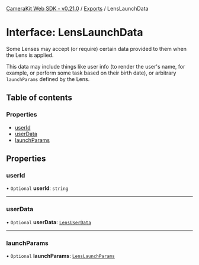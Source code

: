 [CameraKit Web SDK - v0.21.0](../README.md) / [Exports](../modules.md) / LensLaunchData

# Interface: LensLaunchData

Some Lenses may accept (or require) certain data provided to them when the Lens is applied.

This data may include things like user info (to render the user's name, for example, or perform some task based on
their birth date), or arbitrary `launchParams` defined by the Lens.

## Table of contents

### Properties

- [userId](LensLaunchData.md#userid)
- [userData](LensLaunchData.md#userdata)
- [launchParams](LensLaunchData.md#launchparams)

## Properties

### userId

• `Optional` **userId**: `string`

___

### userData

• `Optional` **userData**: [`LensUserData`](LensUserData.md)

___

### launchParams

• `Optional` **launchParams**: [`LensLaunchParams`](../modules.md#lenslaunchparams)
